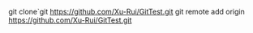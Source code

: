 git clone`git https://github.com/Xu-Rui/GitTest.git 
git remote add origin https://github.com/Xu-Rui/GitTest.git
